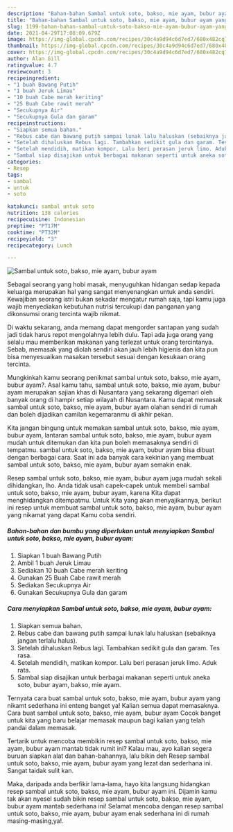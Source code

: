 ```yaml
---
description: "Bahan-bahan Sambal untuk soto, bakso, mie ayam, bubur ayam yang lezat dan Mudah Dibuat"
title: "Bahan-bahan Sambal untuk soto, bakso, mie ayam, bubur ayam yang lezat dan Mudah Dibuat"
slug: 1199-bahan-bahan-sambal-untuk-soto-bakso-mie-ayam-bubur-ayam-yang-lezat-dan-mudah-dibuat
date: 2021-04-29T17:08:09.679Z
image: https://img-global.cpcdn.com/recipes/30c4a9d94c6d7ed7/680x482cq70/sambal-untuk-soto-bakso-mie-ayam-bubur-ayam-foto-resep-utama.jpg
thumbnail: https://img-global.cpcdn.com/recipes/30c4a9d94c6d7ed7/680x482cq70/sambal-untuk-soto-bakso-mie-ayam-bubur-ayam-foto-resep-utama.jpg
cover: https://img-global.cpcdn.com/recipes/30c4a9d94c6d7ed7/680x482cq70/sambal-untuk-soto-bakso-mie-ayam-bubur-ayam-foto-resep-utama.jpg
author: Alan Gill
ratingvalue: 4.7
reviewcount: 3
recipeingredient:
- "1 buah Bawang Putih"
- "1 buah Jeruk Limau"
- "10 buah Cabe merah keriting"
- "25 Buah Cabe rawit merah"
- "Secukupnya Air"
- "Secukupnya Gula dan garam"
recipeinstructions:
- "Siapkan semua bahan."
- "Rebus cabe dan bawang putih sampai lunak lalu haluskan (sebaiknya jangan terlalu halus)."
- "Setelah dihaluskan Rebus lagi. Tambahkan sedikit gula dan garam. Tes rasa."
- "Setelah mendidih, matikan kompor. Lalu beri perasan jeruk limo. Aduk rata."
- "Sambal siap disajikan untuk berbagai makanan seperti untuk aneka soto, bubur ayam, bakso, mie ayam."
categories:
- Resep
tags:
- sambal
- untuk
- soto

katakunci: sambal untuk soto 
nutrition: 138 calories
recipecuisine: Indonesian
preptime: "PT17M"
cooktime: "PT32M"
recipeyield: "3"
recipecategory: Lunch

---
```



![Sambal untuk soto, bakso, mie ayam, bubur ayam](https://img-global.cpcdn.com/recipes/30c4a9d94c6d7ed7/680x482cq70/sambal-untuk-soto-bakso-mie-ayam-bubur-ayam-foto-resep-utama.jpg)

Sebagai seorang yang hobi masak, menyuguhkan hidangan sedap kepada keluarga merupakan hal yang sangat menyenangkan untuk anda sendiri. Kewajiban seorang istri bukan sekadar mengatur rumah saja, tapi kamu juga wajib menyediakan kebutuhan nutrisi tercukupi dan panganan yang dikonsumsi orang tercinta wajib nikmat.

Di waktu  sekarang, anda memang dapat mengorder santapan yang sudah jadi tidak harus repot mengolahnya lebih dulu. Tapi ada juga orang yang selalu mau memberikan makanan yang terlezat untuk orang tercintanya. Sebab, memasak yang diolah sendiri akan jauh lebih higienis dan kita pun bisa menyesuaikan masakan tersebut sesuai dengan kesukaan orang tercinta. 



Mungkinkah kamu seorang penikmat sambal untuk soto, bakso, mie ayam, bubur ayam?. Asal kamu tahu, sambal untuk soto, bakso, mie ayam, bubur ayam merupakan sajian khas di Nusantara yang sekarang digemari oleh banyak orang di hampir setiap wilayah di Nusantara. Kamu dapat memasak sambal untuk soto, bakso, mie ayam, bubur ayam olahan sendiri di rumah dan boleh dijadikan camilan kegemaranmu di akhir pekan.

Kita jangan bingung untuk memakan sambal untuk soto, bakso, mie ayam, bubur ayam, lantaran sambal untuk soto, bakso, mie ayam, bubur ayam mudah untuk ditemukan dan kita pun boleh memasaknya sendiri di tempatmu. sambal untuk soto, bakso, mie ayam, bubur ayam bisa dibuat dengan berbagai cara. Saat ini ada banyak cara kekinian yang membuat sambal untuk soto, bakso, mie ayam, bubur ayam semakin enak.

Resep sambal untuk soto, bakso, mie ayam, bubur ayam juga mudah sekali dihidangkan, lho. Anda tidak usah capek-capek untuk membeli sambal untuk soto, bakso, mie ayam, bubur ayam, karena Kita dapat menghidangkan ditempatmu. Untuk Kita yang akan menyajikannya, berikut ini resep untuk membuat sambal untuk soto, bakso, mie ayam, bubur ayam yang nikamat yang dapat Kamu coba sendiri.

<!--inarticleads1-->

##### Bahan-bahan dan bumbu yang diperlukan untuk menyiapkan Sambal untuk soto, bakso, mie ayam, bubur ayam:

1. Siapkan 1 buah Bawang Putih
1. Ambil 1 buah Jeruk Limau
1. Sediakan 10 buah Cabe merah keriting
1. Gunakan 25 Buah Cabe rawit merah
1. Sediakan Secukupnya Air
1. Gunakan Secukupnya Gula dan garam




<!--inarticleads2-->

##### Cara menyiapkan Sambal untuk soto, bakso, mie ayam, bubur ayam:

1. Siapkan semua bahan.
1. Rebus cabe dan bawang putih sampai lunak lalu haluskan (sebaiknya jangan terlalu halus).
1. Setelah dihaluskan Rebus lagi. Tambahkan sedikit gula dan garam. Tes rasa.
1. Setelah mendidih, matikan kompor. Lalu beri perasan jeruk limo. Aduk rata.
1. Sambal siap disajikan untuk berbagai makanan seperti untuk aneka soto, bubur ayam, bakso, mie ayam.




Ternyata cara buat sambal untuk soto, bakso, mie ayam, bubur ayam yang nikamt sederhana ini enteng banget ya! Kalian semua dapat memasaknya. Cara buat sambal untuk soto, bakso, mie ayam, bubur ayam Cocok banget untuk kita yang baru belajar memasak maupun bagi kalian yang telah pandai dalam memasak.

Tertarik untuk mencoba membikin resep sambal untuk soto, bakso, mie ayam, bubur ayam mantab tidak rumit ini? Kalau mau, ayo kalian segera buruan siapkan alat dan bahan-bahannya, lalu bikin deh Resep sambal untuk soto, bakso, mie ayam, bubur ayam yang lezat dan sederhana ini. Sangat taidak sulit kan. 

Maka, daripada anda berfikir lama-lama, hayo kita langsung hidangkan resep sambal untuk soto, bakso, mie ayam, bubur ayam ini. Dijamin kamu tak akan nyesel sudah bikin resep sambal untuk soto, bakso, mie ayam, bubur ayam mantab sederhana ini! Selamat mencoba dengan resep sambal untuk soto, bakso, mie ayam, bubur ayam enak sederhana ini di rumah masing-masing,ya!.

